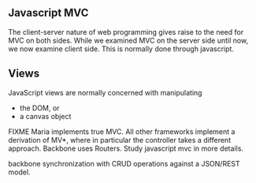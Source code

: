 Javascript MVC
--------------

The client-server nature of web programming gives raise to the need for MVC on
both sides. While we examined MVC on the server side until now, we now examine
client side. This is normally done through javascript.


Views
-----

JavaScript views are normally concerned with manipulating

- the DOM, or
- a canvas object


FIXME
Maria implements true MVC. All other frameworks implement a derivation of MV*, where in particular
the controller takes a different approach. Backbone uses Routers.
Study javascript mvc in more details.


backbone synchronization with CRUD operations against a JSON/REST model.  

